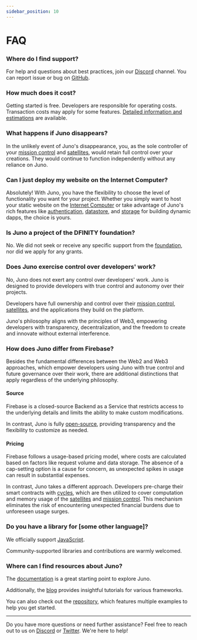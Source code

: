 ```yaml
---
sidebar_position: 10
---
```


# FAQ

### Where do I find support?

For help and questions about best practices, join our [Discord](https://discord.gg/wHZ57Z2RAG) channel. You can report issue or bug on [GitHub](https://github.com/junobuild/juno).

### How much does it cost?

Getting started is free. Developers are responsible for operating costs. Transaction costs may apply for some features. [Detailed information and estimations](./pricing.md) are available.

### What happens if Juno disappears?

In the unlikely event of Juno's disappearance, you, as the sole controller of your [mission control] and [satellites], would retain full control over your creations. They would continue to function independently without any reliance on Juno.

### Can I just deploy my website on the Internet Computer?

Absolutely! With Juno, you have the flexibility to choose the level of functionality you want for your project. Whether you simply want to host your static website on the [Internet Computer] or take advantage of Juno's rich features like [authentication](build/authentication.md), [datastore](build/datastore.md), and [storage](build/storage.md) for building dynamic dapps, the choice is yours.

### Is Juno a project of the DFINITY foundation?

No. We did not seek or receive any specific support from the [foundation](https://dfinity.org/), nor did we apply for any grants.

### Does Juno exercise control over developers' work?

No, Juno does not exert any control over developers' work. Juno is designed to provide developers with true control and autonomy over their projects.

Developers have full ownership and control over their [mission control], [satellites], and the applications they build on the platform.

Juno's philosophy aligns with the principles of Web3, empowering developers with transparency, decentralization, and the freedom to create and innovate without external interference.

### How does Juno differ from Firebase?

Besides the fundamental differences between the Web2 and Web3 approaches, which empower developers using Juno with true control and future governance over their work, there are additional distinctions that apply regardless of the underlying philosophy.

#### Source

Firebase is a closed-source Backend as a Service that restricts access to the underlying details and limits the ability to make custom modifications.

In contrast, Juno is fully [open-source](https://github.com/junobuild/), providing transparency and the flexibility to customize as needed.

#### Pricing

Firebase follows a usage-based pricing model, where costs are calculated based on factors like request volume and data storage. The absence of a cap-setting option is a cause for concern, as unexpected spikes in usage can result in substantial expenses.

In contrast, Juno takes a different approach. Developers pre-charge their smart contracts with [cycles](./terminology.md#cycles), which are then utilized to cover computation and memory usage of the [satellites] and [mission control]. This mechanism eliminates the risk of encountering unexpected financial burdens due to unforeseen usage surges.

### Do you have a library for [some other language]?

We officially support [JavaScript](./add-juno-to-an-app/setup).

Community-supported libraries and contributions are warmly welcomed.

### Where can I find resources about Juno?

The [documentation](./intro.md) is a great starting point to explore Juno.

Additionally, the [blog](https://juno.build/blog) provides insightful tutorials for various frameworks.

You can also check out the [repository](https://github.com/junobuild/examples), which features multiple examples to help you get started.

---

Do you have more questions or need further assistance? Feel free to reach out to us on [Discord](https://discord.gg/wHZ57Z2RAG) or [Twitter](https://twitter.com/junobuild). We're here to help!

[mission control]: terminology.md#mission-control
[satellites]: terminology.md#satellite
[Internet Computer]: https://internetcomputer.org/
